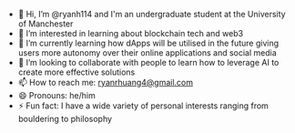 - 👋 Hi, I’m @ryanh114 and I'm an undergraduate student at the University of Manchester
- 👀 I’m interested in learning about blockchain tech and web3
- 🌱 I’m currently learning how dApps will be utilised in the future giving users more autonomy over their online applications and social media
- 💞️ I’m looking to collaborate with people to learn how to leverage AI to create more effective solutions
- 📫 How to reach me: ryanrhuang4@gmail.com
- 😄 Pronouns: he/him
- ⚡ Fun fact: I have a wide variety of personal interests ranging from bouldering to philosophy

<!---
ryanh114/ryanh114 is a ✨ special ✨ repository because its `README.md` (this file) appears on your GitHub profile.
You can click the Preview link to take a look at your changes.
--->
